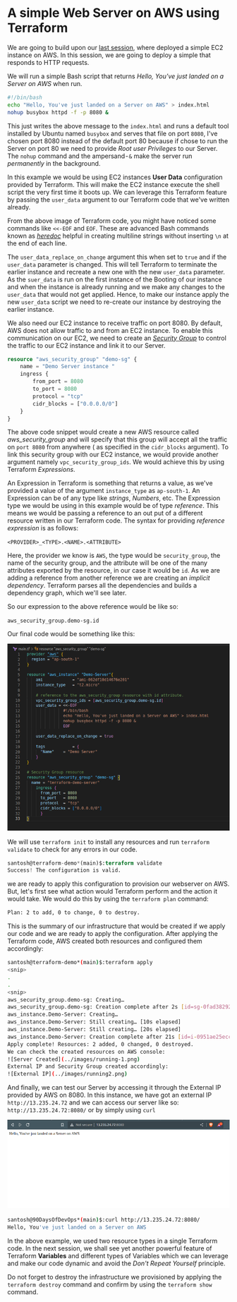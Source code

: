 # A simple Web Server on AWS using Terraform


We are going to build upon our [last session](./25-terraform.md), where deployed a simple EC2 instance on AWS. In this session, we are going to deploy a simple that responds to HTTP requests.

We will run a simple Bash script that returns *Hello, You've just landed on a Server on AWS* when run.

```bash
#!/bin/bash
echo "Hello, You've just landed on a Server on AWS" > index.html
nohup busybox httpd -f -p 8080 &
```

This just writes the above message to the `index.html` and runs a default tool installed by Ubuntu named `busybox` and serves that file on port `8080`, I've chosen port 8080 instead of the default port 80 because if chose to run the Server on port 80 we need to provide *Root user Privileges* to our Server. The `nohup` command and the ampersand - `&` make the server run *permanently* in the background.

In this example we would be using EC2 instances **User Data** configuration provided by Terraform. This will make the EC2 instance execute the shell script the very first time it boots up. We can leverage this Terraform feature by passing the `user_data` argument to our Terraform code that we've written already.

From the above image of Terraform code, you might have noticed some commands like `<<-EOF` and `EOF`. These are advanced Bash commands known as [*heredoc*](https://tldp.org/LDP/abs/html/here-docs.html) helpful in creating multiline strings without inserting `\n` at the end of each line.

The `user_data_replace_on_change` argument this when set to `true` and if the `user_data` parameter is changed. This will tell Terraform to terminate the earlier instance and recreate a new one with the new `user_data` parameter. As the `suer_data` is run on the first instance of the Booting of our instance and when the instance is already running and we make any changes to the `user_data` that would not get applied. Hence, to make our instance apply the new `user_data` script we need to re-create our instance by destroying the earlier instance.

We also need our EC2 instance to receive traffic on port 8080. By default, AWS does not allow traffic to and from an EC2 instance. To enable this communication on our EC2, we need to create an [*Security Group*](https://docs.aws.amazon.com/vpc/latest/userguide/VPC_SecurityGroups.html) to control the traffic to our EC2 instance and link it to our Server.

```tf
resource "aws_security_group" "demo-sg" {
    name = "Demo Server instance "
    ingress {
        from_port = 8080
        to_port = 8080
        protocol = "tcp"
        cidr_blocks = ["0.0.0.0/0"]
    }
}
```
The above code snippet would create a new AWS resource called *aws_security_group* and will specify that this group will accept all the traffic on `port 8080` from anywhere ( as specified in the `cidr_blocks` argument). To link this security group with our EC2 instance, we would provide another argument namely `vpc_security_group_ids`. We would achieve this by using Terraform *Expressions*.

An Expression in Terraform is something that returns a value, as we've provided a value of the argument `instance_type` as `ap-south-1`. An Expression can be of any type like *strings*, *Numbers*, etc. The Expression type we would be using in this example would be of type *reference*. This means we would be passing a reference to an out put of a different resource written in our Terraform code. The syntax for providing *reference expression* is as follows:

`<PROVIDER>_<TYPE>.<NAME>.<ATTRIBUTE>`

Here, the provider we know is `AWS`, the type would be `security_group`, the name of the security group, and the attribute will be one of the many attributes exported by the resource, in our case it would be `id`. As we are adding a reference from another reference we are creating an *implicit dependency*. Terraform parses all the dependencies and builds a dependency graph, which we'll see later.

So our expression to the above reference would be like so:

`aws_security_group.demo-sg.id`

Our final code would be something like this:

![Demo Server](../images/demo-server.png)

We will use `terraform init` to install any resources and run `terraform validate` to check for any errors in our code.

```tf
santosh@terraform-demo*(main)$:terraform validate
Success! The configuration is valid.
```

we are ready to apply this configuration to provision our webserver on AWS. But, let's first see what action would Terraform perform and the action it would take. We would do this by using the `terraform plan` command:

```bash
Plan: 2 to add, 0 to change, 0 to destroy.
```

This is the summary of our infrastructure that would be created if we apply our code and we are ready to apply the configuration. After applying the Terraform code, AWS created both resources and configured them accordingly:

```bash
santosh@terraform-demo*(main)$:terraform apply
<snip>
.
.
<snip>
aws_security_group.demo-sg: Creating…
aws_security_group.demo-sg: Creation complete after 2s [id=sg-0fad382922e65eaa9]
aws_instance.Demo-Server: Creating…
aws_instance.Demo-Server: Still creating… [10s elapsed]
aws_instance.Demo-Server: Still creating… [20s elapsed]
aws_instance.Demo-Server: Creation complete after 21s [id=i-0951ae25ecc53c5fa]
Apply complete! Resources: 2 added, 0 changed, 0 destroyed.
We can check the created resources on AWS console:
![Server Created](../images/running-1.png)
External IP and Security Group created accordingly:
![External IP](../images/running2.png)
```
And finally, we can test our Server by accessing it through the External IP provided by AWS on 8080. In this instance, we have got an external IP `http://13.235.24.72` and we can access our server like so:
`http://13.235.24.72:8080/` or by simply using `curl`

![Server](../images/running-output.png)

```bash
santosh@90DaysOfDevOps*(main)$:curl http://13.235.24.72:8080/
Hello, You've just landed on a Server on AWS
```

In the above example, we used two resource types in a single Terraform code. In the next session, we shall see yet another powerful feature of Terraform **Variables** and different types of Variables which we can leverage and make our code dynamic and avoid the *Don't Repeat Yourself* principle.

Do not forget to destroy the infrastructure we provisioned by applying the `terraform destroy` command and confirm by using the `terraform show` command.